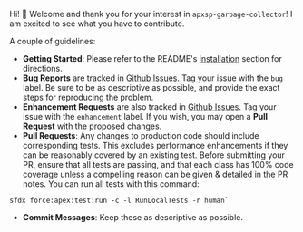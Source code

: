 Hi! :wave: Welcome and thank you for your interest in `apxsp-garbage-collector`! I am excited to see what you have to contribute.

A couple of guidelines:

-   **Getting Started**: Please refer to the README's [installation](README.md/#installation) section for directions.
-   **Bug Reports** are tracked in [Github Issues](https://github.com/jasonsiders/apxsp-garbage-collector/issues). Tag your issue with the `bug` label. Be sure to be as descriptive as possible, and provide the exact steps for reproducing the problem.
-   **Enhancement Requests** are also tracked in [Github Issues](https://github.com/jasonsiders/apxsp-garbage-collector/issues). Tag your issue with the `enhancement` label. If you wish, you may open a **Pull Request** with the proposed changes.
-   **Pull Requests**: Any changes to production code should include corresponding tests. This excludes performance enhancements if they can be reasonably covered by an existing test. Before submitting your PR, ensure that all tests are passing, and that each class has 100% code coverage unless a compelling reason can be given & detailed in the PR notes. You can run all tests with this command: 
```
sfdx force:apex:test:run -c -l RunLocalTests -r human`
```
-   **Commit Messages**: Keep these as descriptive as possible. 
